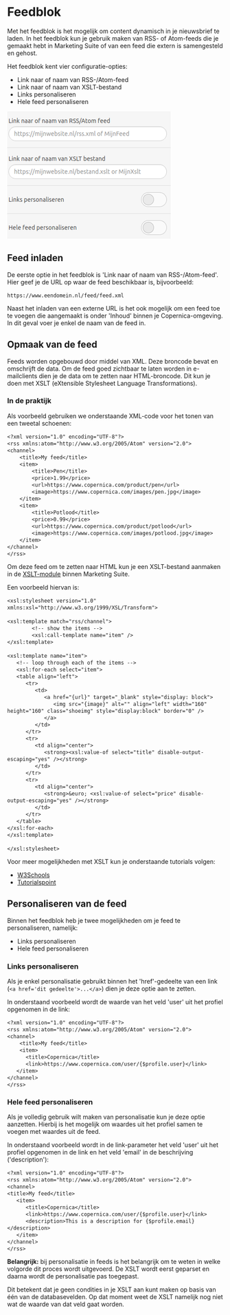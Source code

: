# Feedblok

Met het feedblok is het mogelijk om content dynamisch in je nieuwsbrief te laden. In het feedblok kun je gebruik maken van RSS- of Atom-feeds die je gemaakt hebt in Marketing Suite of van een feed die extern is samengesteld en gehost.

Het feedblok kent vier configuratie-opties:
- Link naar of naam van RSS-/Atom-feed
- Link naar of naam van XSLT-bestand
- Links personaliseren
- Hele feed personaliseren

![Feedblok](../images/nl/feedblok.png)

## Feed inladen
De eerste optie in het feedblok is 'Link naar of naam van RSS-/Atom-feed'. Hier geef je de URL op waar de feed beschikbaar is, bijvoorbeeld: 
```
https://www.eendomein.nl/feed/feed.xml
```

Naast het inladen van een externe URL is het ook mogelijk om een feed toe te voegen die aangemaakt is onder 'Inhoud' binnen je Copernica-omgeving. In dit geval voer je enkel de naam van de feed in.

## Opmaak van de feed
Feeds worden opgebouwd door middel van XML. Deze broncode bevat en omschrijft de data. Om de feed goed zichtbaar te laten worden in e-mailclients dien je de data om te zetten naar HTML-broncode. Dit kun je doen met XSLT (eXtensible Stylesheet Language Transformations).

### In de praktijk
Als voorbeeld gebruiken we onderstaande XML-code voor het tonen van een tweetal schoenen:
```
<?xml version="1.0" encoding="UTF-8"?>
<rss xmlns:atom="http://www.w3.org/2005/Atom" version="2.0">
<channel>
	<title>My feed</title>
	<item>
		<title>Pen</title>
		<price>1.99</price>
		<url>https://www.copernica.com/product/pen</url>
		<image>https://www.copernica.com/images/pen.jpg</image>
	</item>
	<item>
		<title>Potlood</title>
		<price>0.99</price>
		<url>https://www.copernica.com/product/potlood</url>
		<image>https://www.copernica.com/images/potlood.jpg</image>
	</item>
</channel>
</rss>
```

Om deze feed om te zetten naar HTML kun je een XSLT-bestand aanmaken in de [XSLT-module](https://ms.copernica.com/#/xslt) binnen Marketing Suite.

Een voorbeeld hiervan is:
```
<xsl:stylesheet version="1.0" xmlns:xsl="http://www.w3.org/1999/XSL/Transform">

<xsl:template match="rss/channel">
        <!-- show the items -->
        <xsl:call-template name="item" />
</xsl:template>

<xsl:template name="item">
   <!-- loop through each of the items -->
   <xsl:for-each select="item">
   <table align="left">
      <tr>
         <td>
            <a href="{url}" target="_blank" style="display: block">
               <img src="{image}" alt="" align="left" width="160" height="160" class="shoeimg" style="display:block" border="0" />
            </a>
         </td>
      </tr>
      <tr>
         <td align="center"> 
            <strong><xsl:value-of select="title" disable-output-escaping="yes" /></strong>
         </td>
      </tr>
      <tr>
         <td align="center"> 
            <strong>&euro; <xsl:value-of select="price" disable-output-escaping="yes" /></strong>
         </td>
      </tr>
   </table>            
</xsl:for-each>
</xsl:template>

</xsl:stylesheet>
```

Voor meer mogelijkheden met XSLT kun je onderstaande tutorials volgen:
- [W3Schools](https://www.w3schools.com/xml/xsl_intro.asp)
- [Tutorialspoint](https://www.tutorialspoint.com/xslt/)

## Personaliseren van de feed
Binnen het feedblok heb je twee mogelijkheden om je feed te personaliseren, namelijk:
- Links personaliseren
- Hele feed personaliseren

### Links personaliseren
Als je enkel personalisatie gebruikt binnen het 'href'-gedeelte van een link (`<a href='dit gedeelte'>...</a>`) dien je deze optie aan te zetten.

In onderstaand voorbeeld wordt de waarde van het veld 'user' uit het profiel opgenomen in de link:
```
<?xml version="1.0" encoding="UTF-8"?>
<rss xmlns:atom="http://www.w3.org/2005/Atom" version="2.0">
<channel>
	<title>My feed</title>
	<item>
      <title>Copernica</title>
      <link>https://www.copernica.com/user/{$profile.user}</link>
   </item>
</channel>
</rss>
```

### Hele feed personaliseren
Als je volledig gebruik wilt maken van personalisatie kun je deze optie aanzetten. Hierbij is het mogelijk om waardes uit het profiel samen te voegen met waardes uit de feed.

In onderstaand voorbeeld wordt in de link-parameter het veld 'user' uit het profiel opgenomen in de link en het veld 'email' in de beschrijving ('description'):
```
<?xml version="1.0" encoding="UTF-8"?>
<rss xmlns:atom="http://www.w3.org/2005/Atom" version="2.0">
<channel>
<title>My feed</title>
   <item>
      <title>Copernica</title>
      <link>https://www.copernica.com/user/{$profile.user}</link>
      <description>This is a description for {$profile.email}</description>
   </item>
</channel>
</rss>
```

**Belangrijk:** bij personalisatie in feeds is het belangrijk om te weten in welke volgorde dit proces wordt uitgevoerd. De XSLT wordt eerst geparset en daarna wordt de personalisatie pas toegepast. 

Dit betekent dat je geen condities in je XSLT aan kunt maken op basis van één van de databasevelden. Op dat moment weet de XSLT namelijk nog niet wat de waarde van dat veld gaat worden.
